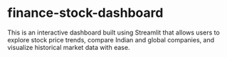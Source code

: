 # finance-stock-dashboard
This is an interactive dashboard built using Streamlit that allows users to explore stock price trends, compare Indian and global companies, and visualize historical market data with ease.
